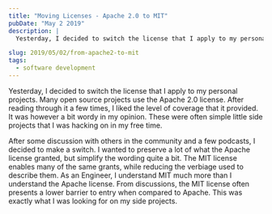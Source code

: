 ```yaml
---
title: "Moving Licenses - Apache 2.0 to MIT"
pubDate: "May 2 2019"
description: |
  Yesterday, I decided to switch the license that I apply to my personal projects.

slug: 2019/05/02/from-apache2-to-mit
tags:
  - software development
---
```


Yesterday, I decided to switch the license that I apply to my personal projects. Many open source projects use the
Apache 2.0 license. After reading through it a few times, I liked the level of coverage that it provided. It was however
a bit wordy in my opinion. These were often simple little side projects that I was hacking on in my free time.

After some discussion with others in the community and a few podcasts, I decided to make a switch. I wanted to preserve
a lot of what the Apache license granted, but simplify the wording quite a bit. The MIT license enables many of the same
grants, while reducing the verbiage used to describe them. As an Engineer, I understand MIT much more than I understand
the Apache license. From discussions, the MIT license often presents a lower barrier to entry when compared to Apache.
This was exactly what I was looking for on my side projects.
